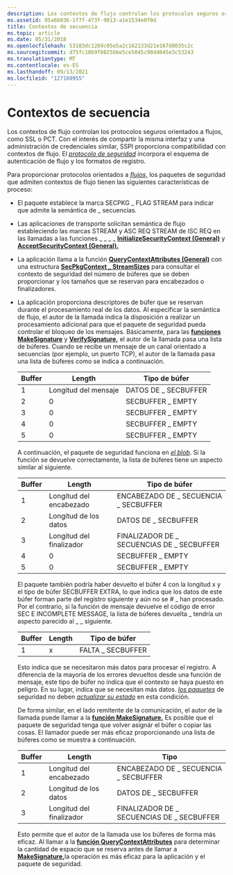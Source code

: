 ```yaml
---
description: Los contextos de flujo controlan los protocolos seguros orientados a flujos, como SSL o PCT.
ms.assetid: 05a6b036-1f7f-473f-9813-a1e1534e0f0d
title: Contextos de secuencia
ms.topic: article
ms.date: 05/31/2018
ms.openlocfilehash: 53103dc1269c05e5a2c162133d21e167d8035c2c
ms.sourcegitcommit: d75fc10b9f0825bbe5ce5045c90d4045e3c53243
ms.translationtype: MT
ms.contentlocale: es-ES
ms.lasthandoff: 09/13/2021
ms.locfileid: "127160955"
---
```

# <a name="stream-contexts"></a>Contextos de secuencia

Los contextos de flujo controlan los protocolos seguros orientados a flujos, como SSL o PCT. Con el interés de compartir la misma interfaz y una administración de credenciales similar, SSPI proporciona compatibilidad con contextos de flujo. El [*protocolo de seguridad*](../secgloss/s-gly.md) incorpora el esquema de autenticación de flujo y los formatos de registro.

Para proporcionar protocolos orientados a [*flujos,*](../secgloss/s-gly.md) los paquetes de seguridad que admiten contextos de flujo tienen las siguientes características de proceso:

-   El paquete establece la marca SECPKG \_ FLAG STREAM para indicar que admite la semántica de \_ secuencias.
-   Las aplicaciones de transporte solicitan semántica de flujo estableciendo las marcas STREAM y ASC REQ STREAM de ISC REQ en las llamadas a las funciones \_ \_ \_ \_ [**InitializeSecurityContext (General)**](/windows/win32/api/sspi/nf-sspi-initializesecuritycontexta) y [**AcceptSecurityContext (General).**](/windows/win32/api/sspi/nf-sspi-acceptsecuritycontext)
-   La aplicación llama a la función [**QueryContextAttributes (General)**](/windows/win32/api/sspi/nf-sspi-querycontextattributesa) con una [](../secgloss/s-gly.md) estructura [**SecPkgContext \_ StreamSizes**](/windows/desktop/api/Sspi/ns-sspi-secpkgcontext_streamsizes) para consultar el contexto de seguridad del número de búferes que se deben proporcionar y los tamaños que se reservan para encabezados o finalizadores.
-   La aplicación proporciona descriptores de búfer que se reservan durante el procesamiento real de los datos. Al especificar la semántica de flujo, el autor de [](../secgloss/s-gly.md) la llamada indica la disposición a realizar un procesamiento adicional para que el paquete de seguridad pueda controlar el bloqueo de los mensajes. Básicamente, para las [**funciones MakeSignature**](/windows/desktop/api/Sspi/nf-sspi-makesignature) y [**VerifySignature,**](/windows/desktop/api/Sspi/nf-sspi-verifysignature) el autor de la llamada pasa una lista de búferes. Cuando se recibe un mensaje de un canal orientado a secuencias (por ejemplo, un puerto TCP), el autor de la llamada pasa una lista de búferes como se indica a continuación.

    | Buffer | Length         | Tipo de búfer      |
    |--------|----------------|------------------|
    | 1      | Longitud del mensaje | DATOS DE \_ SECBUFFER  |
    | 2      | 0              | SECBUFFER \_ EMPTY |
    | 3      | 0              | SECBUFFER \_ EMPTY |
    | 4      | 0              | SECBUFFER \_ EMPTY |
    | 5      | 0              | SECBUFFER \_ EMPTY |

    

     

    A continuación, el paquete de seguridad funciona en [*el blob*](../secgloss/b-gly.md). Si la función se devuelve correctamente, la lista de búferes tiene un aspecto similar al siguiente.

    

    | Buffer | Length         | Tipo de búfer                |
    |--------|----------------|----------------------------|
    | 1      | Longitud del encabezado  | ENCABEZADO DE \_ SECUENCIA \_ SECBUFFER  |
    | 2      | Longitud de los datos    | DATOS DE \_ SECBUFFER            |
    | 3      | Longitud del finalizador | FINALIZADOR DE \_ SECUENCIAS DE \_ SECBUFFER |
    | 4      | 0              | SECBUFFER \_ EMPTY           |
    | 5      | 0              | SECBUFFER \_ EMPTY           |

    

     

    El paquete también podría haber devuelto el búfer 4 con la longitud x y el tipo de búfer SECBUFFER EXTRA, lo que indica que los datos de este búfer forman parte del registro siguiente y aún no se \# \_ han procesado. Por el contrario, si la función de mensaje devuelve el código de error SEC E INCOMPLETE MESSAGE, la lista de búferes devuelta \_ tendría un aspecto parecido al \_ \_ siguiente.

    

    | Buffer | Length | Tipo de búfer        |
    |--------|--------|--------------------|
    | 1      | x      | FALTA \_ SECBUFFER |

    

     

    Esto indica que se necesitaron más datos para procesar el registro. A diferencia de la mayoría de los errores devueltos desde una función de mensaje, este tipo de búfer no indica que el contexto se haya puesto en peligro. En su lugar, indica que se necesitan más datos. [*los paquetes*](../secgloss/s-gly.md) de seguridad no deben [*actualizar su estado*](../secgloss/s-gly.md) en esta condición.

    De forma similar, en el lado remitente de la comunicación, el autor de la llamada puede llamar a la [**función MakeSignature.**](/windows/desktop/api/Sspi/nf-sspi-makesignature) Es posible que el paquete de seguridad tenga que volver asignár el búfer o copiar las cosas. El llamador puede ser más eficaz proporcionando una lista de búferes como se muestra a continuación.

    

    | Buffer | Length         | Tipo                       |
    |--------|----------------|----------------------------|
    | 1      | Longitud del encabezado  | ENCABEZADO DE \_ SECUENCIA \_ SECBUFFER  |
    | 2      | Longitud de los datos    | DATOS DE \_ SECBUFFER            |
    | 3      | Longitud del finalizador | FINALIZADOR DE \_ SECUENCIAS DE \_ SECBUFFER |

    

     

    Esto permite que el autor de la llamada use los búferes de forma más eficaz. Al llamar a la [**función QueryContextAttributes**](/windows/win32/api/sspi/nf-sspi-querycontextattributesa) para determinar la cantidad de espacio que se reserva antes de llamar a [**MakeSignature,**](/windows/desktop/api/Sspi/nf-sspi-makesignature)la operación es más eficaz para la aplicación y el paquete de seguridad.

 

 
